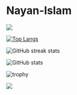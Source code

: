 # Nayan-Islam
![](https://i.postimg.cc/pTNRMsbV/Top-10-Front-End-Development-Companies-in-2023-Sep-25-2023-10-22-41-1609-AM.webp)

[![Top Langs](https://github-readme-stats.vercel.app/api/top-langs/?username=IamNayanIslam)](https://github.com/anuraghazra/github-readme-stats)

![GitHub streak stats](https://github-readme-streak-stats.herokuapp.com/?user=IamNayanIslam)

![GitHub stats](https://github-readme-stats.vercel.app/api?username=IamNayanIslam&show_icons=true&count_private=true) 

![trophy](https://github-profile-trophy.vercel.app/?username=IamNayanIslam&theme=onedark)


![](https://komarev.com/ghpvc/?username=IamNayanIslam&color=blue)
